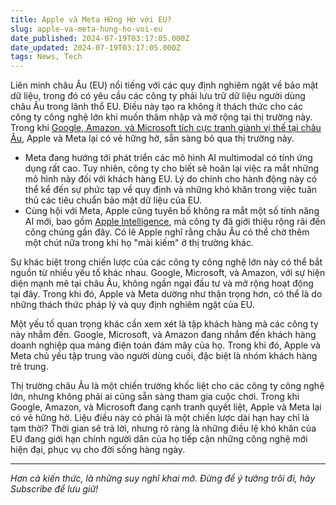 ```yaml
---
title: Apple và Meta Hững Hờ với EU?
slug: apple-va-meta-hung-ho-voi-eu
date_published: 2024-07-19T03:17:05.000Z
date_updated: 2024-07-19T03:17:05.000Z
tags: News, Tech
---
```


Liên minh châu Âu (EU) nổi tiếng với các quy định nghiêm ngặt về bảo mật dữ liệu, trong đó có yêu cầu các công ty phải lưu trữ dữ liệu người dùng châu Âu trong lãnh thổ EU. Điều này tạo ra không ít thách thức cho các công ty công nghệ lớn khi muốn thâm nhập và mở rộng tại thị trường này. Trong khi [Google, Amazon, và Microsoft tích cực tranh giành vị thế tại châu Âu](__GHOST_URL__/google-doesnt-want/), Apple và Meta lại có vẻ hững hờ, sẵn sàng bỏ qua thị trường này.

- Meta đang hướng tới phát triển các mô hình AI multimodal có tính ứng dụng rất cao. Tuy nhiên, công ty cho biết sẽ hoãn lại việc ra mắt những mô hình này đối với khách hàng EU. Lý do chính cho hành động này có thể kể đến sự phức tạp về quy định và những khó khăn trong việc tuân thủ các tiêu chuẩn bảo mật dữ liệu của EU.
- Cùng hội với Meta, Apple cũng tuyên bố không ra mắt một số tính năng AI mới, bao gồm [Apple Intelligence](__GHOST_URL__/apple-intelligence-tuong-lai-rung-ron/), mà công ty đã giới thiệu rộng rãi đến công chúng gần đây. Có lẽ Apple nghĩ rằng châu Âu có thể chờ thêm một chút nữa trong khi họ "mài kiếm" ở thị trường khác.

Sự khác biệt trong chiến lược của các công ty công nghệ lớn này có thể bắt nguồn từ nhiều yếu tố khác nhau. Google, Microsoft, và Amazon, với sự hiện diện mạnh mẽ tại châu Âu, không ngần ngại đầu tư và mở rộng hoạt động tại đây. Trong khi đó, Apple và Meta dường như thận trọng hơn, có thể là do những thách thức pháp lý và quy định nghiêm ngặt của EU.

Một yếu tố quan trọng khác cần xem xét là tập khách hàng mà các công ty này nhắm đến. Google, Microsoft, và Amazon đang nhắm đến khách hàng doanh nghiệp qua mảng điện toán đám mây của họ. Trong khi đó, Apple và Meta chủ yếu tập trung vào người dùng cuối, đặc biệt là nhóm khách hàng trẻ trung.

Thị trường châu Âu là một chiến trường khốc liệt cho các công ty công nghệ lớn, nhưng không phải ai cũng sẵn sàng tham gia cuộc chơi. Trong khi Google, Amazon, và Microsoft đang cạnh tranh quyết liệt, Apple và Meta lại có vẻ hững hờ. Liệu điều này có phải là một chiến lược dài hạn hay chỉ là tạm thời? Thời gian sẽ trả lời, nhưng rõ ràng là những điều lệ khó khăn của EU đang giới hạn chính người dân của họ tiếp cận những công nghệ mới hiện đại, phục vụ cho đời sống hàng ngày.

---

*Hơn cả kiến thức, là những suy nghĩ khai mở.
Đừng để ý tưởng trôi đi, hãy Subscribe để lưu giữ!*
